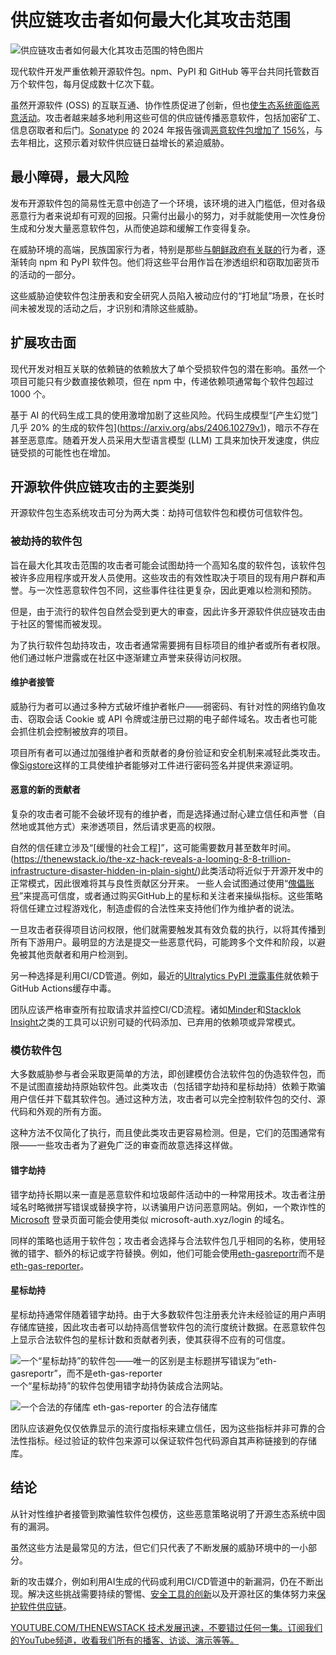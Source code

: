 # 供应链攻击者如何最大化其攻击范围

![供应链攻击者如何最大化其攻击范围的特色图片](https://cdn.thenewstack.io/media/2025/01/4b6a195d-supplychainattackersmaximizeblastradius-1024x576.jpg)

现代软件开发严重依赖开源软件包。npm、PyPI 和 GitHub 等平台共同托管数百万个软件包，每月促成数十亿次下载。

虽然开源软件 (OSS) 的互联互通、协作性质促进了创新，但也[使生态系统面临恶意活动](https://thenewstack.io/what-developers-can-grok-from-the-latest-pypi-package-attack/)。攻击者越来越多地利用这些可信的供应链传播恶意软件，包括加密矿工、信息窃取者和后门。[Sonatype](https://www.sonatype.com/?utm_content=inline+mention) 的 2024 年报告强调[恶意软件包增加了 156%](https://www.sonatype.com/state-of-the-software-supply-chain/introduction)，与去年相比，这预示着对软件供应链日益增长的紧迫威胁。

## 最小障碍，最大风险

发布开源软件包的简易性无意中创造了一个环境，该环境的进入门槛低，但对各级恶意行为者来说却有可观的回报。只需付出最小的努力，对手就能使用一次性身份生成和分发大量恶意软件包，从而使追踪和缓解工作变得复杂。

在威胁环境的高端，民族国家行为者，特别是那些[与朝鲜政府有关联的](https://www.darkreading.com/application-security/japan-blames-north-korea-for-pypi-supply-chain-cyberattack)行为者，逐渐转向 npm 和 PyPI 软件包。他们将这些平台用作旨在渗透组织和窃取加密货币的活动的一部分。

这些威胁迫使软件包注册表和安全研究人员陷入被动应付的“打地鼠”场景，在长时间未被发现的活动之后，才识别和清除这些威胁。

## 扩展攻击面

现代开发对相互关联的依赖链的依赖放大了单个受损软件包的潜在影响。虽然一个项目可能只有少数直接依赖项，但在 npm 中，传递依赖项通常每个软件包超过 1000 个。

基于 AI 的代码生成工具的使用激增加剧了这些风险。代码生成模型“[产生幻觉”]几乎 20% 的生成的软件包](https://arxiv.org/abs/2406.10279v1)，暗示不存在甚至恶意库。随着开发人员采用大型语言模型 (LLM) 工具来加快开发速度，供应链受损的可能性也在增加。

## 开源软件供应链攻击的主要类别

开源软件包生态系统攻击可分为两大类：劫持可信软件包和模仿可信软件包。

### 被劫持的软件包

旨在最大化其攻击范围的攻击者可能会试图劫持一个高知名度的软件包，该软件包被许多应用程序或开发人员使用。这些攻击的有效性取决于项目的现有用户群和声誉。与一次性恶意软件包不同，这些事件往往更复杂，因此更难以检测和预防。

但是，由于流行的软件包自然会受到更大的审查，因此许多开源软件供应链攻击由于社区的警惕而被发现。

为了执行软件包劫持攻击，攻击者通常需要拥有目标项目的维护者或所有者权限。他们通过帐户泄露或在社区中逐渐建立声誉来获得访问权限。

#### 维护者接管

威胁行为者可以通过多种方式破坏维护者帐户——弱密码、有针对性的网络钓鱼攻击、窃取会话 Cookie 或 API 令牌或注册已过期的电子邮件域名。攻击者也可能会抓住机会控制被放弃的项目。

项目所有者可以通过加强维护者和贡献者的身份验证和安全机制来减轻此类攻击。像[Sigstore](https://thenewstack.io/need-to-sign-your-code-and-havent-a-clue-sigstore-can-help/)这样的工具使维护者能够对工件进行密码签名并提供来源证明。

#### 恶意的新的贡献者

复杂的攻击者可能不会破坏现有的维护者，而是选择通过耐心建立信任和声誉（自然地或其他方式）来渗透项目，然后请求更高的权限。

自然的信任建立涉及“[缓慢的社会工程]”，这可能需要数月甚至数年时间。(https://thenewstack.io/the-xz-hack-reveals-a-looming-8-8-trillion-infrastructure-disaster-hidden-in-plain-sight/)此类活动将近似于开源开发中的正常模式，因此很难将其与良性贡献区分开来。
一些人会试图通过使用“[傀儡账号](https://en.wikipedia.org/wiki/Sock_puppet_account)”来提高可信度，或者通过购买GitHub上的星标和关注者来操纵指标。这些策略将信任建立过程游戏化，制造虚假的合法性来支持他们作为维护者的说法。

一旦攻击者获得项目访问权限，他们就需要触发其有效负载的执行，以将其传播到所有下游用户。最明显的方法是提交一些恶意代码，可能跨多个文件和阶段，以避免被其他贡献者和用户检测到。

另一种选择是利用CI/CD管道。例如，最近的[Ultralytics PyPI 泄露事件](https://blog.pypi.org/posts/2024-12-11-ultralytics-attack-analysis/)就依赖于GitHub Actions缓存中毒。

团队应该严格审查所有拉取请求并监控CI/CD流程。诸如[Minder](https://thenewstack.io/stacklok-donates-minder-security-project-to-openssf/)和[Stacklok Insight](https://thenewstack.io/codegate-open-source-tool-secures-ai-coding-assistants/)之类的工具可以识别可疑的代码添加、已弃用的依赖项或异常模式。

### 模仿软件包
大多数威胁参与者会采取更简单的方法，即创建模仿合法软件包的伪造软件包，而不是试图直接劫持原始软件包。此类攻击（包括错字劫持和星标劫持）依赖于欺骗用户信任并下载其软件包。通过这种方法，攻击者可以完全控制软件包的交付、源代码和外观的所有方面。

这种方法不仅简化了执行，而且使此类攻击更容易检测。但是，它们的范围通常有限——一些攻击者为了避免广泛的审查而故意选择这样做。

#### 错字劫持
错字劫持长期以来一直是恶意软件和垃圾邮件活动中的一种常用技术。攻击者注册域名时略微拼写错误或替换字符，以诱骗用户访问恶意网站。例如，一个欺诈性的[Microsoft](https://news.microsoft.com/?utm_content=inline+mention) 登录页面可能会使用类似 microsoft-auth.xyz/login 的域名。

同样的策略也适用于软件包；攻击者会选择与合法软件包几乎相同的名称，使用轻微的错字、额外的标记或字符替换。例如，他们可能会使用[eth-gasreportr](https://www.insight.stacklok.com/report/npm/eth-gasreportr)而不是[eth-gas-reporter](https://www.insight.stacklok.com/report/npm/eth-gas-reporter)。

#### 星标劫持
星标劫持通常伴随着错字劫持。由于大多数软件包注册表允许未经验证的用户声明存储库链接，因此攻击者可以劫持高信誉软件包的流行度统计数据。在恶意软件包上显示合法软件包的星标计数和贡献者列表，使其获得不应有的可信度。

![一个“星标劫持”的软件包——唯一的区别是主标题拼写错误为“eth-gasreportr”，而不是eth-gas-reporter](https://cdn.thenewstack.io/media/2025/01/5c8f6c64-eth-gasreportr-typosquat-1024x742.png)
一个“星标劫持”的软件包使用错字劫持伪装成合法网站。

![一个合法的存储库](https://cdn.thenewstack.io/media/2025/01/b42a280a-eth-gas-reporter-legit-1024x744.png)
eth-gas-reporter 的合法存储库

团队应该避免仅仅依靠显示的流行度指标来建立信任，因为这些指标并非可靠的合法性指标。经过验证的软件包来源可以保证软件包代码源自其声称链接到的存储库。

## 结论
从针对性维护者接管到欺骗性软件包模仿，这些恶意策略说明了开源生态系统中固有的漏洞。

虽然这些方法是最常见的方法，但它们只代表了不断发展的威胁环境中的一小部分。

新的攻击媒介，例如利用AI生成的代码或利用CI/CD管道中的新漏洞，仍在不断出现。解决这些挑战需要持续的警惕、[安全工具的创新](https://thenewstack.io/stacklok-builds-on-sigstore-to-identify-safe-open-source-libraries/)以及开源社区的集体努力来[保护软件供应链](https://thenewstack.io/who-should-be-responsible-for-software-security/)。

[YOUTUBE.COM/THENEWSTACK 技术发展迅速，不要错过任何一集。订阅我们的YouTube频道，收看我们所有的播客、访谈、演示等等。](https://youtube.com/thenewstack?sub_confirmation=1)